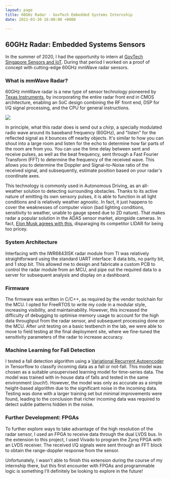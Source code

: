 ```yaml
---
layout: page
title: 60GHz Radar - GovTech Embedded Systems Internship
date: 2021-03-30 16:00:00 +0000

---
```

## 60GHz Radar: Embedded Systems Sensors

In the summer of 2020, I had the opportunity to intern at [GovTech Singapore Sensors and IoT](https://www.siot.gov.sg/). During that period I worked on a proof of concept with cutting-edge 60GHz mmWave radar sensors.

### What is mmWave Radar?

60GHz mmWave radar is a new type of sensor technology pioneered by [Texas Instruments](https://www.ti.com/sensors/mmwave-radar/overview.html), by incorporating the entire radar front end in CMOS architecture, enabling an SoC design combining the RF front end, DSP for I/Q signal processing, and the CPU for general instructions.

![](https://www.ti.com/diagrams/iwr6843isk_iwr6843isk-angled-jpg.jpg)

In principle, what this radar does is send out a _chirp_, a specially modulated radio wave around its baseband frequency (60GHz), and "listen" for the reflected signal as it bounces off nearby objects. It's similar to how you can shout into a large room and listen for the echo to determine how far parts of the room are from you. You can use the time delay between sent and receive pulses, as well as the beat frequency, sent through a Fast Fourier Transform (FFT) to determine the frequency of the received wave. This allows you to determine the Doppler and Signal-to-Noise ratio of the received signal, and subsequently, estimate position based on your radar's coordinate axes.

This technology is commonly used in Autonomous Driving, as an all-weather solution to detecting surrounding obstacles. Thanks to its active nature of emitting its own sensory pulses, it is able to function in all light conditions and is relatively weather agnostic. In fact, it just happens to cover the weaknesses of computer vision (bad lighting conditions, sensitivity to weather, unable to gauge speed due to 2D nature). That makes radar a popular solution in the ADAS sensor market, alongside cameras. In fact, [Elon Musk agrees with this](https://techcrunch.com/2019/04/22/anyone-relying-on-lidar-is-doomed-elon-musk-says/), disparaging its competitor LIDAR for being too pricey.

### System Architecture

Interfacing with the IWR6843ISK radar module from TI was relatively straightforward using the standard UART interface: 8 data bits, no parity bit, and 1 stop bit. This allowed me to design and fabricate a custom PCB to control the radar module from an MCU, and pipe out the required data to a server for subsequent analysis and display on a dashboard.

### Firmware

The firmware was written in C/C++, as required by the vendor toolchain for the MCU. I opted for FreeRTOS to write my code in a modular style, increasing visibility, and maintainability. However, this increased the difficulty of debugging to optimise memory usage to account for the high data throughput from the radar sensor, and subsequent processing done on the MCU. After unit testing on a basic testbench in the lab, we were able to move to field testing at the final deployment site, where we fine-tuned the sensitivity parameters of the radar to increase accuracy.

### Machine Learning for Fall Detection

I tested a fall detection algorithm using a [Variational Recurrent Autoencoder](https://github.com/arunesh-mittal/VariationalRecurrentAutoEncoder) in Tensorflow to classify incoming data as a fall or not-fall. This model was chosen as a suitable unsupervised learning model for time-series data. The model was trained with in-house data of falls and tested in the same environment (_ouch!_). However, the model was only as accurate as a simple height-based algorithm due to the significant noise in the incoming data. Testing was done with a larger training set but minimal improvements were found, leading to the conclusion that richer incoming data was required to detect subtle patterns hidden in the noise.

### Further Development: FPGAs

To further explore ways to take advantage of the high resolution of the radar sensor, I used an FPGA to receive data through the dual LVDS bus. In the extension to this project, I used Vivado to program the Zynq FPGA with an LVDS receiver. The received I/Q signals were sent through an FFT block to obtain the range-doppler response from the sensor.

Unfortunately, I wasn't able to finish this extension during the course of my internship there, but this first encounter with FPGAs and programmable logic is something I'll definitely be looking to explore in the future!